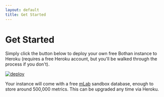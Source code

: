 ```yaml
---
layout: default
title: Get Started
---
```


# Get Started

<p>Simply click the button below to deploy your own free Bothan instance to Heroku (requires a free Heroku account, but you'll be walked through the process if you don't).

<p><a href="https://heroku.com/deploy?template=https%3A%2F%2Fgithub.com%2Ftheodi%2Fbothan"><img src="https://www.herokucdn.com/deploy/button.svg" alt="deploy" /></a></p>

Your instance will come with a free <a href="https://mlab.com/">mLab</a> sandbox database, enough to store around 500,000 metrics. This can be upgraded any time via Heroku.</p>
